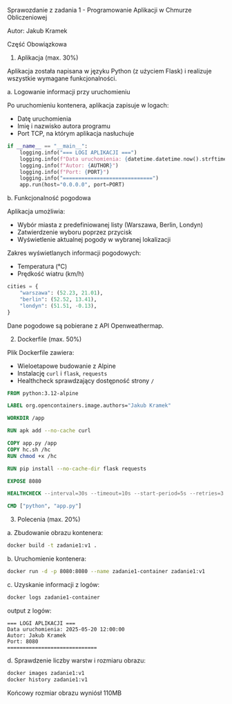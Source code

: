 
Sprawozdanie z zadania 1 - Programowanie Aplikacji w Chmurze Obliczeniowej

Autor: Jakub Kramek

Część Obowiązkowa

1. Aplikacja (max. 30%)

Aplikacja została napisana w języku Python (z użyciem Flask) i realizuje wszystkie wymagane funkcjonalności.

a. Logowanie informacji przy uruchomieniu

Po uruchomieniu kontenera, aplikacja zapisuje w logach:

- Datę uruchomienia  
- Imię i nazwisko autora programu  
- Port TCP, na którym aplikacja nasłuchuje

```python
if __name__ == "__main__":
    logging.info("=== LOGI APLIKACJI ===")
    logging.info(f"Data uruchomienia: {datetime.datetime.now().strftime('%Y-%m-%d %H:%M:%S')}")
    logging.info(f"Autor: {AUTHOR}")
    logging.info(f"Port: {PORT}")
    logging.info("=============================")
    app.run(host="0.0.0.0", port=PORT)
```

b. Funkcjonalność pogodowa

Aplikacja umożliwia:

- Wybór miasta z predefiniowanej listy (Warszawa, Berlin, Londyn)
- Zatwierdzenie wyboru poprzez przycisk
- Wyświetlenie aktualnej pogody w wybranej lokalizacji

Zakres wyświetlanych informacji pogodowych:

- Temperatura (°C)
- Prędkość wiatru (km/h)

```python
cities = {
    "warszawa": (52.23, 21.01),
    "berlin": (52.52, 13.41),
    "londyn": (51.51, -0.13),
}
```

Dane pogodowe są pobierane z API Openweathermap.

2. Dockerfile (max. 50%)

Plik Dockerfile zawiera:

- Wieloetapowe budowanie z Alpine
- Instalację `curl` i `flask`, `requests`
- Healthcheck sprawdzający dostępność strony `/`

```dockerfile
FROM python:3.12-alpine

LABEL org.opencontainers.image.authors="Jakub Kramek"

WORKDIR /app

RUN apk add --no-cache curl

COPY app.py /app
COPY hc.sh /hc
RUN chmod +x /hc

RUN pip install --no-cache-dir flask requests

EXPOSE 8080

HEALTHCHECK --interval=30s --timeout=10s --start-period=5s --retries=3     CMD ["/hc"]

CMD ["python", "app.py"]
```

3. Polecenia (max. 20%)

a. Zbudowanie obrazu kontenera:

```bash
docker build -t zadanie1:v1 .
```

b. Uruchomienie kontenera:

```bash
docker run -d -p 8080:8080 --name zadanie1-container zadanie1:v1
```

c. Uzyskanie informacji z logów:

```bash
docker logs zadanie1-container
```

output z logów:

```
=== LOGI APLIKACJI ===
Data uruchomienia: 2025-05-20 12:00:00
Autor: Jakub Kramek
Port: 8080
=============================
```

d. Sprawdzenie liczby warstw i rozmiaru obrazu:

```bash
docker images zadanie1:v1
docker history zadanie1:v1
```

Końcowy rozmiar obrazu wyniósł 110MB
